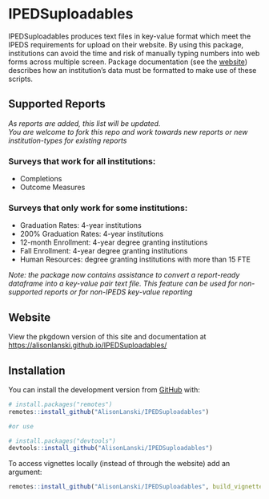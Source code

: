 
<!-- README.md is generated from README.Rmd. Please edit that file -->

# IPEDSuploadables

<!-- badges: start -->

<!-- badges: end -->

IPEDSuploadables produces text files in key-value format which meet the
IPEDS requirements for upload on their website. By using this package,
institutions can avoid the time and risk of manually typing numbers into
web forms across multiple screen. Package documentation (see the
[website](https://alisonlanski.github.io/IPEDSuploadables/)) describes
how an institution’s data must be formatted to make use of these
scripts.

## Supported Reports

*As reports are added, this list will be updated.  
You are welcome to fork this repo and work towards new reports or new
institution-types for existing reports*

### Surveys that work for all institutions:

  - Completions
  - Outcome Measures

### Surveys that only work for some institutions:

  - Graduation Rates: 4-year institutions
  - 200% Graduation Rates: 4-year institutions
  - 12-month Enrollment: 4-year degree granting institutions
  - Fall Enrollment: 4-year degree granting institutions
  - Human Resources: degree granting institutions with more than 15 FTE

*Note: the package now contains assistance to convert a report-ready
dataframe into a key-value pair text file. This feature can be used for
non-supported reports or for non-IPEDS key-value reporting*

## Website

View the pkgdown version of this site and documentation at
<https://alisonlanski.github.io/IPEDSuploadables/>

## Installation

You can install the development version from
[GitHub](https://github.com/AlisonLanski/IPEDSuploadables) with:

``` r
# install.packages("remotes")
remotes::install_github("AlisonLanski/IPEDSuploadables")

#or use

# install.packages("devtools")
devtools::install_github("AlisonLanski/IPEDSuploadables")
```

To access vignettes locally (instead of through the website) add an
argument:

``` r
remotes::install_github("AlisonLanski/IPEDSuploadables", build_vignettes = TRUE)
```
